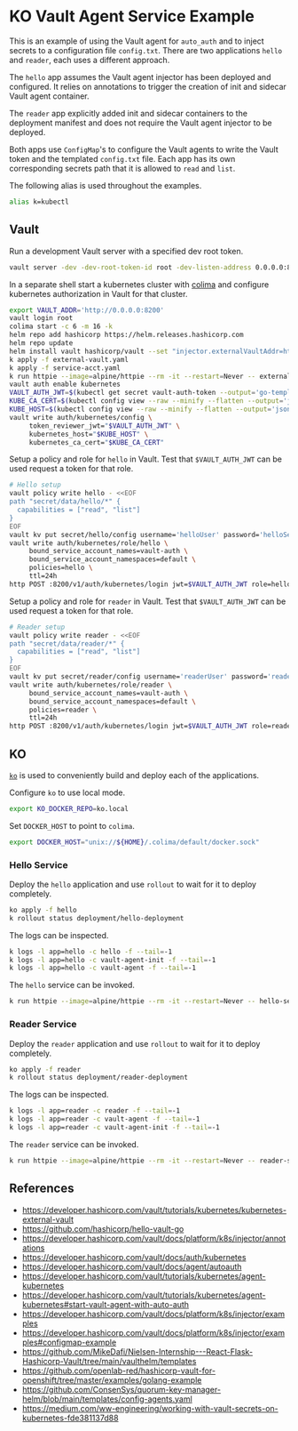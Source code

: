 # KO Vault Agent Service Example

This is an example of using the Vault agent for `auto_auth` and to inject secrets to a configuration file `config.txt`.
There are two applications `hello` and `reader`, each uses a different approach.

The `hello` app assumes the Vault agent injector has been deployed and configured. It relies on annotations to trigger
the creation of init and sidecar Vault agent container.

The `reader` app explicitly added init and sidecar containers to the deployment manifest and does not require
the Vault agent injector to be deployed.

Both apps use `ConfigMap`'s to configure the Vault agents to write the Vault token and the templated `config.txt` file.
Each app has its own corresponding secrets path that it is allowed to `read` and `list`.

The following alias is used throughout the examples.

```bash
alias k=kubectl
```

## Vault

Run a development Vault server with a specified dev root token.

```bash
vault server -dev -dev-root-token-id root -dev-listen-address 0.0.0.0:8200
```

In a separate shell start a kubernetes cluster with [colima](https://github.com/abiosoft/colima) and configure
kubernetes authorization in Vault for that cluster.

```bash
export VAULT_ADDR='http://0.0.0.0:8200'
vault login root
colima start -c 6 -m 16 -k
helm repo add hashicorp https://helm.releases.hashicorp.com
helm repo update
helm install vault hashicorp/vault --set "injector.externalVaultAddr=http://external-vault:8200"
k apply -f external-vault.yaml
k apply -f service-acct.yaml
k run httpie --image=alpine/httpie --rm -it --restart=Never -- external-vault:8200
vault auth enable kubernetes
VAULT_AUTH_JWT=$(kubectl get secret vault-auth-token --output='go-template={{ .data.token }}' | base64 --decode)
KUBE_CA_CERT=$(kubectl config view --raw --minify --flatten --output='jsonpath={.clusters[].cluster.certificate-authority-data}' | base64 --decode)
KUBE_HOST=$(kubectl config view --raw --minify --flatten --output='jsonpath={.clusters[].cluster.server}')
vault write auth/kubernetes/config \
     token_reviewer_jwt="$VAULT_AUTH_JWT" \
     kubernetes_host="$KUBE_HOST" \
     kubernetes_ca_cert="$KUBE_CA_CERT"
```

Setup a policy and role for `hello` in Vault. Test that `$VAULT_AUTH_JWT` can be used request a token
for that role.

```bash
# Hello setup
vault policy write hello - <<EOF
path "secret/data/hello/*" {
  capabilities = ["read", "list"]
}
EOF
vault kv put secret/hello/config username='helloUser' password='helloSecret' ttl='30s'
vault write auth/kubernetes/role/hello \
     bound_service_account_names=vault-auth \
     bound_service_account_namespaces=default \
     policies=hello \
     ttl=24h
http POST :8200/v1/auth/kubernetes/login jwt=$VAULT_AUTH_JWT role=hello
```

Setup a policy and role for `reader` in Vault. Test that `$VAULT_AUTH_JWT` can be used request a token
for that role.

```bash
# Reader setup
vault policy write reader - <<EOF
path "secret/data/reader/*" {
  capabilities = ["read", "list"]
}
EOF
vault kv put secret/reader/config username='readerUser' password='readerSecret' ttl='30s'
vault write auth/kubernetes/role/reader \
     bound_service_account_names=vault-auth \
     bound_service_account_namespaces=default \
     policies=reader \
     ttl=24h
http POST :8200/v1/auth/kubernetes/login jwt=$VAULT_AUTH_JWT role=reader
```

## KO

[`ko`](https://github.com/ko-build/ko) is used to conveniently build and deploy each of the applications.

Configure `ko` to use local mode.

```bash
export KO_DOCKER_REPO=ko.local
```

Set `DOCKER_HOST` to point to `colima`.

```bash
export DOCKER_HOST="unix://${HOME}/.colima/default/docker.sock"
```

### Hello Service

Deploy the `hello` application and use `rollout` to wait for it to deploy completely.

```bash
ko apply -f hello
k rollout status deployment/hello-deployment
```

The logs can be inspected.

```bash
k logs -l app=hello -c hello -f --tail=-1
k logs -l app=hello -c vault-agent-init -f --tail=-1
k logs -l app=hello -c vault-agent -f --tail=-1
```

The `hello` service can be invoked.

```bash
k run httpie --image=alpine/httpie --rm -it --restart=Never -- hello-service:8080/hello/config
```

### Reader Service

Deploy the `reader` application and use `rollout` to wait for it to deploy completely.

```bash
ko apply -f reader
k rollout status deployment/reader-deployment
```

The logs can be inspected.

```bash
k logs -l app=reader -c reader -f --tail=-1
k logs -l app=reader -c vault-agent -f --tail=-1
k logs -l app=reader -c vault-agent-init -f --tail=-1
```

The `reader` service can be invoked.

```bash
k run httpie --image=alpine/httpie --rm -it --restart=Never -- reader-service:8080/vault/secrets/config.txt
```

## References

- <https://developer.hashicorp.com/vault/tutorials/kubernetes/kubernetes-external-vault>
- <https://github.com/hashicorp/hello-vault-go>
- <https://developer.hashicorp.com/vault/docs/platform/k8s/injector/annotations>
- <https://developer.hashicorp.com/vault/docs/auth/kubernetes>
- <https://developer.hashicorp.com/vault/docs/agent/autoauth>
- <https://developer.hashicorp.com/vault/tutorials/kubernetes/agent-kubernetes>
- <https://developer.hashicorp.com/vault/tutorials/kubernetes/agent-kubernetes#start-vault-agent-with-auto-auth>
- <https://developer.hashicorp.com/vault/docs/platform/k8s/injector/examples>
- <https://developer.hashicorp.com/vault/docs/platform/k8s/injector/examples#configmap-example>
- <https://github.com/MikeDafi/Nielsen-Internship---React-Flask-Hashicorp-Vault/tree/main/vaulthelm/templates>
- <https://github.com/openlab-red/hashicorp-vault-for-openshift/tree/master/examples/golang-example>
- <https://github.com/ConsenSys/quorum-key-manager-helm/blob/main/templates/config-agents.yaml>
- <https://medium.com/ww-engineering/working-with-vault-secrets-on-kubernetes-fde381137d88>
